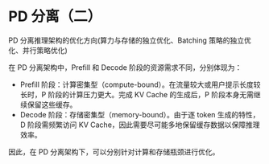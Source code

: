 # PD 分离（二）
PD 分离推理架构的优化方向(算力与存储的独立优化、Batching 策略的独立优化、并行策略优化)

在 PD 分离架构中，Prefill 和 Decode 阶段的资源需求不同，分别体现为：

* Prefill 阶段：计算密集型（compute-bound）。在流量较大或用户提示长度较长时，P 阶段的计算压力更大。完成 KV Cache 的生成后，P 阶段本身无需继续保留这些缓存。
* Decode 阶段：存储密集型（memory-bound）。由于逐 token 生成的特性，D 阶段需频繁访问 KV Cache，因此需要尽可能多地保留缓存数据以保障推理效率。

因此，在 PD 分离架构下，可以分别针对计算和存储瓶颈进行优化。